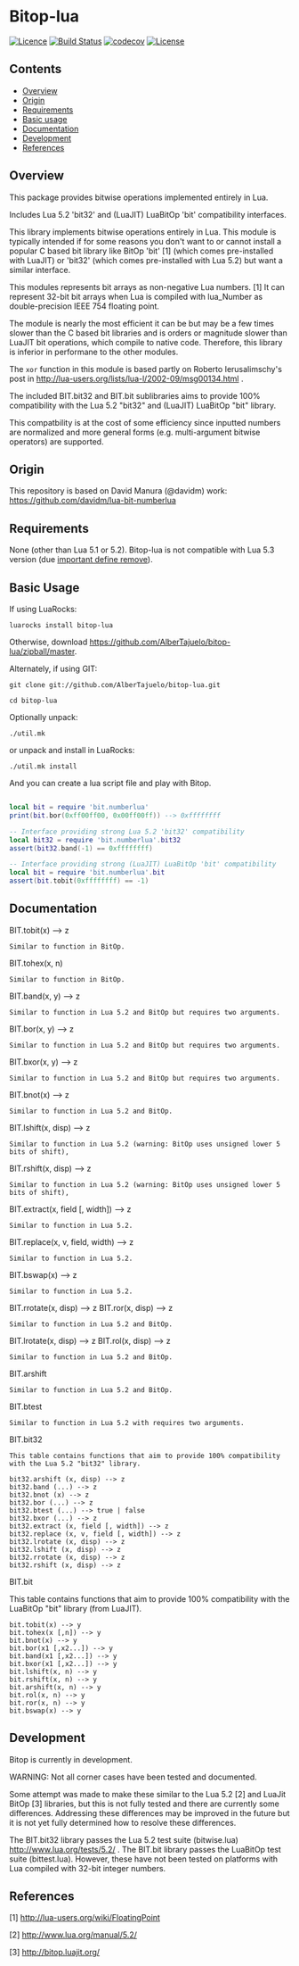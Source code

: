 # Bitop-lua

[![Licence](http://img.shields.io/badge/Licence-MIT-brightgreen.svg)](LICENSE)
[![Build Status](https://travis-ci.org/AlberTajuelo/bitop-lua.svg)](https://travis-ci.org/AlberTajuelo/bitop-lua)
[![codecov](https://codecov.io/gh/AlberTajuelo/bitop-lua/branch/master/graph/badge.svg)](https://codecov.io/gh/AlberTajuelo/bitop-lua)
[![License](https://img.shields.io/badge/License-MIT-brightgreen.svg)](LICENSE)

## Contents

* [Overview](#overview)
* [Origin](#origin)
* [Requirements](#requirements)
* [Basic usage](#basic-usage)
* [Documentation](#documentation)
* [Development](#development)
* [References](#references)

## Overview

This package provides bitwise operations implemented entirely in Lua.

Includes Lua 5.2 'bit32' and (LuaJIT) LuaBitOp 'bit' compatibility interfaces.

This library implements bitwise operations entirely in Lua.
This module is typically intended if for some reasons you don't want to or cannot install a popular C based bit library like BitOp 'bit' [1] (which comes pre-installed with LuaJIT) or 'bit32' (which comes pre-installed with Lua 5.2) but want a similar interface.

This modules represents bit arrays as non-negative Lua numbers. [1] It can represent 32-bit bit arrays when Lua is compiled
with lua_Number as double-precision IEEE 754 floating point.

The module is nearly the most efficient it can be but may be a few times slower than the C based bit libraries and is orders or magnitude slower than LuaJIT bit operations, which compile to native code. Therefore, this library is inferior in performane to the other modules.

The `xor` function in this module is based partly on Roberto Ierusalimschy's post in http://lua-users.org/lists/lua-l/2002-09/msg00134.html .

The included BIT.bit32 and BIT.bit sublibraries aims to provide 100% compatibility with the Lua 5.2 "bit32" and (LuaJIT) LuaBitOp "bit" library.

This compatbility is at the cost of some efficiency since inputted numbers are normalized and more general forms (e.g. multi-argument bitwise operators) are supported.

## Origin

This repository is based on David Manura (@davidm) work: https://github.com/davidm/lua-bit-numberlua

## Requirements

None (other than Lua 5.1 or 5.2). Bitop-lua is not compatible with Lua 5.3 version (due [important define remove](https://www.freelists.org/post/luajit/Port-bitop-to-53,1)).

## Basic Usage

If using LuaRocks:
```
luarocks install bitop-lua
```

Otherwise, download <https://github.com/AlberTajuelo/bitop-lua/zipball/master>.

Alternately, if using GIT:

```
git clone git://github.com/AlberTajuelo/bitop-lua.git

cd bitop-lua 
```

Optionally unpack:

```
./util.mk
```

or unpack and install in LuaRocks:

```
./util.mk install
```

And you can create a lua script file and play with Bitop.

```lua

local bit = require 'bit.numberlua'
print(bit.bor(0xff00ff00, 0x00ff00ff)) --> 0xffffffff

-- Interface providing strong Lua 5.2 'bit32' compatibility
local bit32 = require 'bit.numberlua'.bit32
assert(bit32.band(-1) == 0xffffffff)

-- Interface providing strong (LuaJIT) LuaBitOp 'bit' compatibility
local bit = require 'bit.numberlua'.bit
assert(bit.tobit(0xffffffff) == -1)
```


## Documentation



  BIT.tobit(x) --> z
  
    Similar to function in BitOp.
    
  BIT.tohex(x, n)
  
    Similar to function in BitOp.
  
  BIT.band(x, y) --> z
  
    Similar to function in Lua 5.2 and BitOp but requires two arguments.
  
  BIT.bor(x, y) --> z
  
    Similar to function in Lua 5.2 and BitOp but requires two arguments.

  BIT.bxor(x, y) --> z
  
    Similar to function in Lua 5.2 and BitOp but requires two arguments.
  
  BIT.bnot(x) --> z
  
    Similar to function in Lua 5.2 and BitOp.

  BIT.lshift(x, disp) --> z
  
    Similar to function in Lua 5.2 (warning: BitOp uses unsigned lower 5 bits of shift),
  
  BIT.rshift(x, disp) --> z
  
    Similar to function in Lua 5.2 (warning: BitOp uses unsigned lower 5 bits of shift),

  BIT.extract(x, field [, width]) --> z
  
    Similar to function in Lua 5.2.
  
  BIT.replace(x, v, field, width) --> z
  
    Similar to function in Lua 5.2.
  
  BIT.bswap(x) --> z
  
    Similar to function in Lua 5.2.

  BIT.rrotate(x, disp) --> z
  BIT.ror(x, disp) --> z
  
    Similar to function in Lua 5.2 and BitOp.

  BIT.lrotate(x, disp) --> z
  BIT.rol(x, disp) --> z

    Similar to function in Lua 5.2 and BitOp.
  
  BIT.arshift
  
    Similar to function in Lua 5.2 and BitOp.
    
  BIT.btest
  
    Similar to function in Lua 5.2 with requires two arguments.

  BIT.bit32
  
    This table contains functions that aim to provide 100% compatibility with the Lua 5.2 "bit32" library.
    
    bit32.arshift (x, disp) --> z
    bit32.band (...) --> z
    bit32.bnot (x) --> z
    bit32.bor (...) --> z
    bit32.btest (...) --> true | false
    bit32.bxor (...) --> z
    bit32.extract (x, field [, width]) --> z
    bit32.replace (x, v, field [, width]) --> z
    bit32.lrotate (x, disp) --> z
    bit32.lshift (x, disp) --> z
    bit32.rrotate (x, disp) --> z
    bit32.rshift (x, disp) --> z

  BIT.bit
  
This table contains functions that aim to provide 100% compatibility with the LuaBitOp "bit" library (from LuaJIT).
    
    bit.tobit(x) --> y
    bit.tohex(x [,n]) --> y
    bit.bnot(x) --> y
    bit.bor(x1 [,x2...]) --> y
    bit.band(x1 [,x2...]) --> y
    bit.bxor(x1 [,x2...]) --> y
    bit.lshift(x, n) --> y
    bit.rshift(x, n) --> y
    bit.arshift(x, n) --> y
    bit.rol(x, n) --> y
    bit.ror(x, n) --> y
    bit.bswap(x) --> y


## Development

Bitop is currently in development.

WARNING: Not all corner cases have been tested and documented.

Some attempt was made to make these similar to the Lua 5.2 [2] and LuaJit BitOp [3] libraries, but this is not fully tested and there are currently some differences. Addressing these differences may be improved in the future but it is not yet fully determined how to resolve these differences.

The BIT.bit32 library passes the Lua 5.2 test suite (bitwise.lua) http://www.lua.org/tests/5.2/ . The BIT.bit library passes the LuaBitOp test suite (bittest.lua). However, these have not been tested on platforms with Lua compiled with 32-bit integer numbers.

## References

[1] http://lua-users.org/wiki/FloatingPoint

[2] http://www.lua.org/manual/5.2/

[3] http://bitop.luajit.org/
